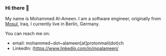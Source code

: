 ### Hi there 👋

My name is Mohammed Al-Ameen. I am a software engineer, originally from <a href="[(https://maps.app.goo.gl/cbbiRm4FUdoHd4nK7)]" target="_blank">Mosul</a>, Iraq. I currently live in Berlin, Germany.

You can reach me on:
  - email: mohammed\~dot\~alameen[at]protonmail(dot)ch
  - LinkedIn: (https://www.linkedin.com/in/moalameen/
